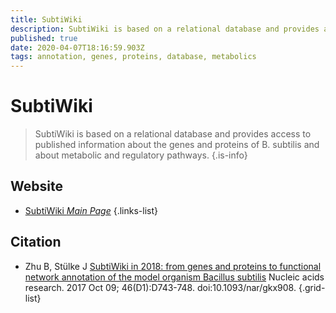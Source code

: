 ```yaml
---
title: SubtiWiki
description: SubtiWiki is based on a relational database and provides access to published information about the genes and proteins of B. subtilis and about metabolic and regulatory pathways.
published: true
date: 2020-04-07T18:16:59.903Z
tags: annotation, genes, proteins, database, metabolics
---
```


# SubtiWiki

> SubtiWiki is based on a relational database and provides access to published information about the genes and proteins of B. subtilis and about metabolic and regulatory pathways. 
{.is-info}

## Website

- [SubtiWiki *Main Page*](http://subtiwiki.uni-goettingen.de/v3/)
{.links-list}

## Citation

- Zhu B, Stülke J [SubtiWiki in 2018: from genes and proteins to functional network annotation of the model organism Bacillus subtilis](https://academic.oup.com/nar/article/46/D1/D743/4372578) Nucleic acids research. 2017 Oct 09; 46(D1):D743-748. doi:10.1093/nar/gkx908.
{.grid-list}